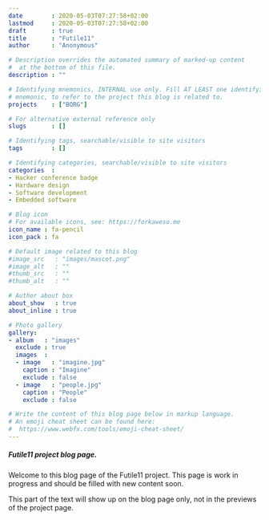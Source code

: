 ```yaml
---
date        : 2020-05-03T07:27:58+02:00
lastmod     : 2020-05-03T07:27:58+02:00
draft       : true
title       : "Futile11"
author      : "Anonymous"

# Description overrides the automated summary of marked-up content
#  at the bottom of this file.
description : ""

# Identifying mnemonics, INTERNAL use only. Fill AT LEAST one identifying
# mnemonic, to refer to the project this blog is related to.
projects    : ["BORG"]

# For alternative external reference only
slugs       : []

# Identifying tags, searchable/visible to site visitors
tags        : []

# Identifying categories, searchable/visible to site visitors
categories  :
- Hacker conference badge
- Hardware design
- Software development
- Embedded software

# Blog icon
# For available icons, see: https://forkaweso.me
icon_name : fa-pencil
icon_pack : fa

# Default image related to this blog
#image_src   : "images/mascot.png"
#image_alt   : ""
#thumb_src   : ""
#thumb_alt   : ""

# Author about box
about_show   : true
about_inline : true

# Photo gallery
gallery:
- album   : "images"
  exclude : true
  images  :
  - image   : "imagine.jpg"
    caption : "Imagine"
    exclude : false
  - image   : "people.jpg"
    caption : "People"
    exclude : false

# Write the content of this blog page below in markup language.
# An emoji cheat sheet can be found here:
#  https://www.webfx.com/tools/emoji-cheat-sheet/
---
```


##### Futile11 project blog page.

Welcome to this blog page of the Futile11 project. This page is work in progress and should be filled with new content soon.

<!--more-->

This part of the text will show up on the blog page only, not in the previews of the project page.
